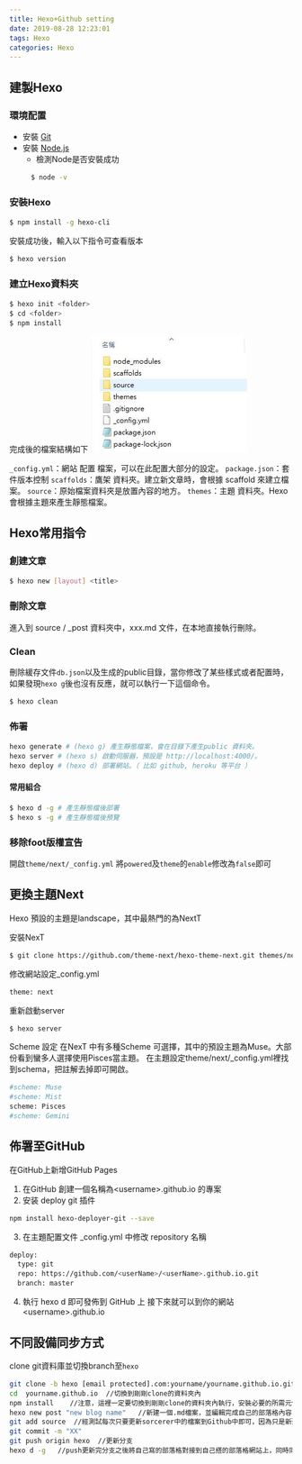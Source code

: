 ```yaml
---
title: Hexo+Github setting
date: 2019-08-28 12:23:01
tags: Hexo
categories: Hexo
---
```


## 建製Hexo

### 環境配置
* 安裝 [Git](https://git-scm.com/)
* 安裝 [Node.js](https://nodejs.org/en/download/)
  * 檢測Node是否安裝成功
  ``` bash
    $ node -v
  ```
<!-- more -->
### 安裝Hexo
``` bash
$ npm install -g hexo-cli
```
安裝成功後，輸入以下指令可查看版本
``` bash
$ hexo version
```
### 建立Hexo資料夾
``` bash
$ hexo init <folder>
$ cd <folder>
$ npm install
```
完成後的檔案結構如下
![](/images/init-folder.jpg)

`_config.yml`：網站 配置 檔案，可以在此配置大部分的設定。
`package.json`：套件版本控制
`scaffolds`：鷹架 資料夾。建立新文章時，會根據 scaffold 來建立檔案。
`source`：原始檔案資料夾是放置內容的地方。
`themes`：主題 資料夾。Hexo 會根據主題來產生靜態檔案。

## Hexo常用指令

### 創建文章
```bash
$ hexo new [layout] <title> 
```
### 刪除文章
進入到 source / _post 資料夾中，xxx.md 文件，在本地直接執行刪除。
### Clean
刪除緩存文件`db.json`以及生成的public目錄，當你修改了某些樣式或者配置時，如果發現`hexo g`後也沒有反應，就可以執行一下這個命令。
```bash
$ hexo clean
```
### 佈署
```bash
hexo generate # (hexo g) 產生靜態檔案，會在目錄下產生public 資料夾。
hexo server # (hexo s) 啟動伺服器，預設是 http://localhost:4000/。
hexo deploy # (hexo d) 部署網站。（ 比如 github, heroku 等平台 ）
```
#### 常用組合
```bash
$ hexo d -g # 產生靜態檔後部署
$ hexo s -g # 產生靜態檔後預覽
```
### 移除foot版權宣告
開啟`theme/next/_config.yml` 
將`powered`及`theme`的`enable`修改為`false`即可
## 更換主題Next
Hexo 預設的主題是landscape，其中最熱門的為NextT

安裝NexT
```bash
$ git clone https://github.com/theme-next/hexo-theme-next.git themes/next
```
修改網站設定_config.yml
```bash
theme: next
```
重新啟動server
```bash
$ hexo server
```
Scheme 設定
在NexT 中有多種Scheme 可選擇，其中的預設主題為Muse。大部份看到蠻多人選擇使用Pisces當主題。
在主題設定theme/next/_config.yml裡找到schema，把註解去掉即可開啟。
```bash
#scheme: Muse
#scheme: Mist
scheme: Pisces
#scheme: Gemini
```
## 佈署至GitHub
在GitHub上新增GitHub Pages
1. 在GitHub 創建一個名稱為\<username>\.github.io 的專案
2. 安装 deploy git 插件
```bash
npm install hexo-deployer-git --save
```

3. 在主題配置文件 _config.yml 中修改 repository 名稱
```bash
deploy:
  type: git
  repo: https://github.com/<userName>/<userName>.github.io.git
  branch: master
```
4. 執行 hexo d 即可發佈到 GitHub 上
接下來就可以到你的網站\<username>\.github.io

## 不同設備同步方式
clone git資料庫並切換branch至`hexo`
```bash
git clone -b hexo [email protected].com:yourname/yourname.github.io.git  //將Github中hexo分支clone到本地
cd  yourname.github.io  //切換到剛剛clone的資料夾內
npm install    //注意，這裡一定要切換到剛剛clone的資料夾內執行，安裝必要的所需元件，不用再init
hexo new post "new blog name"   //新建一個.md檔案，並編輯完成自己的部落格內容
git add source  //經測試每次只要更新sorcerer中的檔案到Github中即可，因為只是新建了一篇新部落格
git commit -m "XX"
git push origin hexo  //更新分支
hexo d -g   //push更新完分支之後將自己寫的部落格對接到自己搭的部落格網站上，同時同步了Github中的master
```